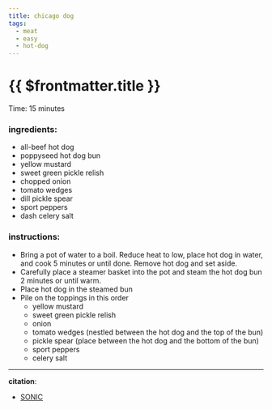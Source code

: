 ```yaml
---
title: chicago dog
tags:
  - meat
  - easy
  - hot-dog
---
```


# {{ $frontmatter.title }}

Time: 15 minutes

### ingredients:

- <MixologyConversion n="1"/> all-beef hot dog
- <MixologyConversion n="1"/> poppyseed hot dog bun
- <MixologyConversion n="1 tbsp"/> yellow mustard
- <MixologyConversion n="1 tbsp"/> sweet green pickle relish
- <MixologyConversion n="1 tbsp"/> chopped onion
- <MixologyConversion n="4"/> tomato wedges
- <MixologyConversion n="1"/> dill pickle spear
- <MixologyConversion n="1"/> sport peppers
- <MixologyConversion n="1"/> dash celery salt

### instructions:

- Bring a pot of water to a boil. Reduce heat to low, place hot dog in water, and cook 5 minutes or until done. Remove hot dog and set aside.
- Carefully place a steamer basket into the pot and steam the hot dog bun 2 minutes or until warm.
- Place hot dog in the steamed bun
- Pile on the toppings in this order
  - yellow mustard
  - sweet green pickle relish
  - onion
  - tomato wedges (nestled between the hot dog and the top of the bun)
  - pickle spear (place between the hot dog and the bottom of the bun)
  - sport peppers
  - celery salt

---

**citation**:
- [SONIC](https://www.sonicdrivein.com/)
